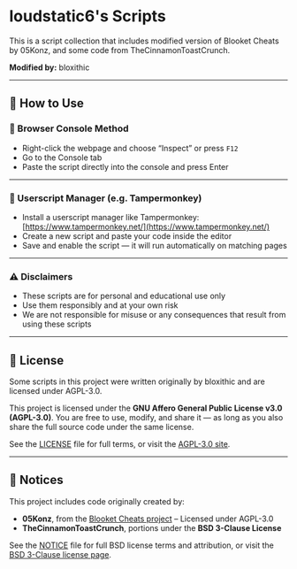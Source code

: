 # loudstatic6's Scripts

This is a script collection that includes modified version of Blooket Cheats by 05Konz, and some code from TheCinnamonToastCrunch.

**Modified by:** bloxithic

---

## 📖 How to Use

### 🧪 Browser Console Method

* Right-click the webpage and choose “Inspect” or press `F12`
* Go to the Console tab
* Paste the script directly into the console and press Enter

---

### 🧷 Userscript Manager (e.g. Tampermonkey)

* Install a userscript manager like Tampermonkey: [https://www.tampermonkey.net/](https://www.tampermonkey.net/)
* Create a new script and paste your code inside the editor
* Save and enable the script — it will run automatically on matching pages

---

### ⚠️ Disclaimers

* These scripts are for personal and educational use only  
* Use them responsibly and at your own risk  
* We are not responsible for misuse or any consequences that result from using these scripts

---

## 📜 License

Some scripts in this project were written originally by bloxithic and are licensed under AGPL-3.0.

This project is licensed under the **GNU Affero General Public License v3.0 (AGPL-3.0)**. 
You are free to use, modify, and share it — as long as you also share the full source code under the same license.

See the [LICENSE](./LICENSE) file for full terms, or visit the [AGPL-3.0 site](https://www.gnu.org/licenses/agpl-3.0.html).

---

## 📄 Notices

This project includes code originally created by:

- **05Konz**, from the [Blooket Cheats project](https://github.com/Blooket-Council/Blooket-Cheats) – Licensed under AGPL-3.0  
- **TheCinnamonToastCrunch**, portions under the **BSD 3-Clause License**

See the [NOTICE](./NOTICE) file for full BSD license terms and attribution, or visit the [BSD 3-Clause license page](https://opensource.org/license/bsd-3-clause/).
